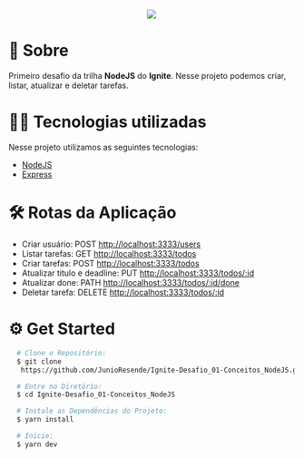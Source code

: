 <h1 align="center">
  <img src="https://ik.imagekit.io/ij3myhonv21/31S0Ht7jUyL_3LcU09hEQ.png">
</h1>

# 📖 Sobre

Primeiro desafio da trilha **NodeJS** do **Ignite**. Nesse projeto podemos criar, listar, atualizar e deletar tarefas.

# 👨‍💻 Tecnologias utilizadas

Nesse projeto utilizamos as seguintes tecnologias:

- [NodeJS](https://nodejs.org/en/)
- [Express](https://expressjs.com/pt-br/)

# 🛠 Rotas da Aplicação

- Criar usuário: POST <http://localhost:3333/users>
- Listar tarefas: GET <http://localhost:3333/todos>
- Criar tarefas: POST <http://localhost:3333/todos>
- Atualizar titulo e deadline: PUT <http://localhost:3333/todos/:id>
- Atualizar done: PATH <http://localhost:3333/todos/:id/done>
- Deletar tarefa: DELETE <http://localhost:3333/todos/:id>

# ⚙️ Get Started

```bash
  # Clone o Repositório:
  $ git clone
   https://github.com/JunioResende/Ignite-Desafio_01-Conceitos_NodeJS.git

  # Entre no Diretório:
  $ cd Ignite-Desafio_01-Conceitos_NodeJS

  # Instale as Dependências do Projeto:
  $ yarn install

  # Inicie:
  $ yarn dev
```
